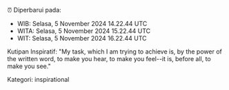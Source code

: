 ⏰ Diperbarui pada:
- WIB: Selasa, 5 November 2024 14.22.44 UTC
- WITA: Selasa, 5 November 2024 15.22.44 UTC
- WIT: Selasa, 5 November 2024 16.22.44 UTC

Kutipan Inspiratif:
"My task, which I am trying to achieve is, by the power of the written word, to make you hear, to make you feel--it is, before all, to make you see."


Kategori: inspirational

